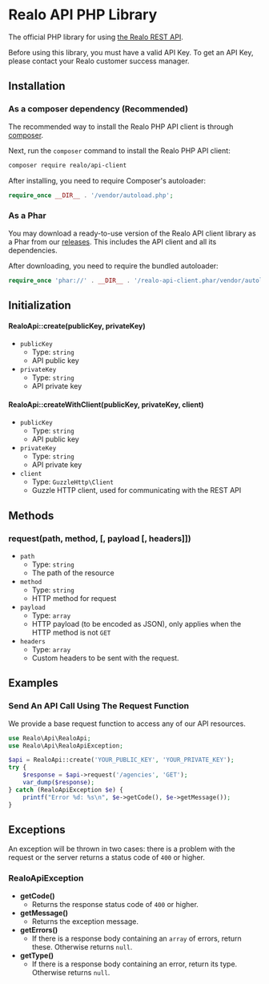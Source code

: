 # Realo API PHP Library

The official PHP library for using [the Realo REST API](https://api.realo.com/docs).

Before using this library, you must have a valid API Key. To get an API Key, please contact your Realo customer success manager.

## Installation

### As a composer dependency (Recommended)

The recommended way to install the Realo PHP API client is through [composer](https://getcomposer.org/download/).

Next, run the `composer` command to install the Realo PHP API client:

```bash
composer require realo/api-client
```

After installing, you need to require Composer's autoloader:

```php
require_once __DIR__ . '/vendor/autoload.php';
```

### As a Phar

You may download a ready-to-use version of the Realo API client library as a Phar from our [releases](https://github.com/realo-com/api-client/releases). This includes the API client and all its dependencies.

After downloading, you need to require the bundled autoloader:

```php
require_once 'phar://' . __DIR__ . '/realo-api-client.phar/vendor/autoload.php';
```

## Initialization
#### RealoApi::create(publicKey, privateKey)
* `publicKey`
    * Type: `string`
    * API public key
* `privateKey`
    * Type: `string`
    * API private key

#### RealoApi::createWithClient(publicKey, privateKey, client)
* `publicKey`
    * Type: `string`
    * API public key
* `privateKey`
    * Type: `string`
    * API private key
* `client`
    * Type: `GuzzleHttp\Client`
    * Guzzle HTTP client, used for communicating with the REST API

## Methods
### request(path, method, [, payload [, headers]])
* `path`
    * Type: `string`
    * The path of the resource
* `method`
    * Type: `string`
    * HTTP method for request
* `payload`
    * Type: `array`
    * HTTP payload (to be encoded as JSON), only applies when the HTTP method is not `GET`
* `headers`
    * Type: `array`
    * Custom headers to be sent with the request.

## Examples

### Send An API Call Using The Request Function
We provide a base request function to access any of our API resources.
```php
use Realo\Api\RealoApi;
use Realo\Api\RealoApiException;

$api = RealoApi::create('YOUR_PUBLIC_KEY', 'YOUR_PRIVATE_KEY');
try {
    $response = $api->request('/agencies', 'GET');
    var_dump($response);
} catch (RealoApiException $e) {
    printf("Error %d: %s\n", $e->getCode(), $e->getMessage());
}
```

## Exceptions
An exception will be thrown in two cases: there is a problem with the request or the server returns a status code of `400` or higher.

### RealoApiException
* **getCode()**
    * Returns the response status code of `400` or higher.
* **getMessage()**
    * Returns the exception message.
* **getErrors()**
    * If there is a response body containing an `array` of errors, return these. Otherwise returns `null`.
* **getType()**
    * If there is a response body containing an error, return its type. Otherwise returns `null`.
